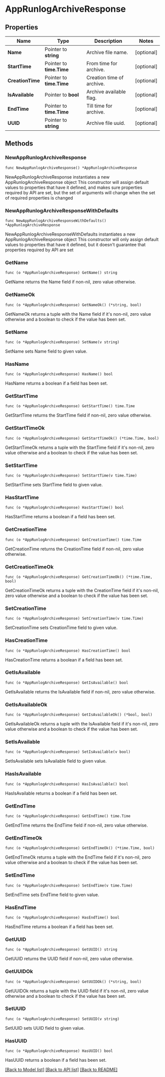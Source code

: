 # AppRunlogArchiveResponse

## Properties

Name | Type | Description | Notes
------------ | ------------- | ------------- | -------------
**Name** | Pointer to **string** | Archive file name. | [optional] 
**StartTime** | Pointer to **time.Time** | From time for archive. | [optional] 
**CreationTime** | Pointer to **time.Time** | Creation time of archive. | [optional] 
**IsAvailable** | Pointer to **bool** | Archive available flag. | [optional] 
**EndTime** | Pointer to **time.Time** | Till time for archive. | [optional] 
**UUID** | Pointer to **string** | Archive file uuid. | [optional] 

## Methods

### NewAppRunlogArchiveResponse

`func NewAppRunlogArchiveResponse() *AppRunlogArchiveResponse`

NewAppRunlogArchiveResponse instantiates a new AppRunlogArchiveResponse object
This constructor will assign default values to properties that have it defined,
and makes sure properties required by API are set, but the set of arguments
will change when the set of required properties is changed

### NewAppRunlogArchiveResponseWithDefaults

`func NewAppRunlogArchiveResponseWithDefaults() *AppRunlogArchiveResponse`

NewAppRunlogArchiveResponseWithDefaults instantiates a new AppRunlogArchiveResponse object
This constructor will only assign default values to properties that have it defined,
but it doesn't guarantee that properties required by API are set

### GetName

`func (o *AppRunlogArchiveResponse) GetName() string`

GetName returns the Name field if non-nil, zero value otherwise.

### GetNameOk

`func (o *AppRunlogArchiveResponse) GetNameOk() (*string, bool)`

GetNameOk returns a tuple with the Name field if it's non-nil, zero value otherwise
and a boolean to check if the value has been set.

### SetName

`func (o *AppRunlogArchiveResponse) SetName(v string)`

SetName sets Name field to given value.

### HasName

`func (o *AppRunlogArchiveResponse) HasName() bool`

HasName returns a boolean if a field has been set.

### GetStartTime

`func (o *AppRunlogArchiveResponse) GetStartTime() time.Time`

GetStartTime returns the StartTime field if non-nil, zero value otherwise.

### GetStartTimeOk

`func (o *AppRunlogArchiveResponse) GetStartTimeOk() (*time.Time, bool)`

GetStartTimeOk returns a tuple with the StartTime field if it's non-nil, zero value otherwise
and a boolean to check if the value has been set.

### SetStartTime

`func (o *AppRunlogArchiveResponse) SetStartTime(v time.Time)`

SetStartTime sets StartTime field to given value.

### HasStartTime

`func (o *AppRunlogArchiveResponse) HasStartTime() bool`

HasStartTime returns a boolean if a field has been set.

### GetCreationTime

`func (o *AppRunlogArchiveResponse) GetCreationTime() time.Time`

GetCreationTime returns the CreationTime field if non-nil, zero value otherwise.

### GetCreationTimeOk

`func (o *AppRunlogArchiveResponse) GetCreationTimeOk() (*time.Time, bool)`

GetCreationTimeOk returns a tuple with the CreationTime field if it's non-nil, zero value otherwise
and a boolean to check if the value has been set.

### SetCreationTime

`func (o *AppRunlogArchiveResponse) SetCreationTime(v time.Time)`

SetCreationTime sets CreationTime field to given value.

### HasCreationTime

`func (o *AppRunlogArchiveResponse) HasCreationTime() bool`

HasCreationTime returns a boolean if a field has been set.

### GetIsAvailable

`func (o *AppRunlogArchiveResponse) GetIsAvailable() bool`

GetIsAvailable returns the IsAvailable field if non-nil, zero value otherwise.

### GetIsAvailableOk

`func (o *AppRunlogArchiveResponse) GetIsAvailableOk() (*bool, bool)`

GetIsAvailableOk returns a tuple with the IsAvailable field if it's non-nil, zero value otherwise
and a boolean to check if the value has been set.

### SetIsAvailable

`func (o *AppRunlogArchiveResponse) SetIsAvailable(v bool)`

SetIsAvailable sets IsAvailable field to given value.

### HasIsAvailable

`func (o *AppRunlogArchiveResponse) HasIsAvailable() bool`

HasIsAvailable returns a boolean if a field has been set.

### GetEndTime

`func (o *AppRunlogArchiveResponse) GetEndTime() time.Time`

GetEndTime returns the EndTime field if non-nil, zero value otherwise.

### GetEndTimeOk

`func (o *AppRunlogArchiveResponse) GetEndTimeOk() (*time.Time, bool)`

GetEndTimeOk returns a tuple with the EndTime field if it's non-nil, zero value otherwise
and a boolean to check if the value has been set.

### SetEndTime

`func (o *AppRunlogArchiveResponse) SetEndTime(v time.Time)`

SetEndTime sets EndTime field to given value.

### HasEndTime

`func (o *AppRunlogArchiveResponse) HasEndTime() bool`

HasEndTime returns a boolean if a field has been set.

### GetUUID

`func (o *AppRunlogArchiveResponse) GetUUID() string`

GetUUID returns the UUID field if non-nil, zero value otherwise.

### GetUUIDOk

`func (o *AppRunlogArchiveResponse) GetUUIDOk() (*string, bool)`

GetUUIDOk returns a tuple with the UUID field if it's non-nil, zero value otherwise
and a boolean to check if the value has been set.

### SetUUID

`func (o *AppRunlogArchiveResponse) SetUUID(v string)`

SetUUID sets UUID field to given value.

### HasUUID

`func (o *AppRunlogArchiveResponse) HasUUID() bool`

HasUUID returns a boolean if a field has been set.


[[Back to Model list]](../README.md#documentation-for-models) [[Back to API list]](../README.md#documentation-for-api-endpoints) [[Back to README]](../README.md)


